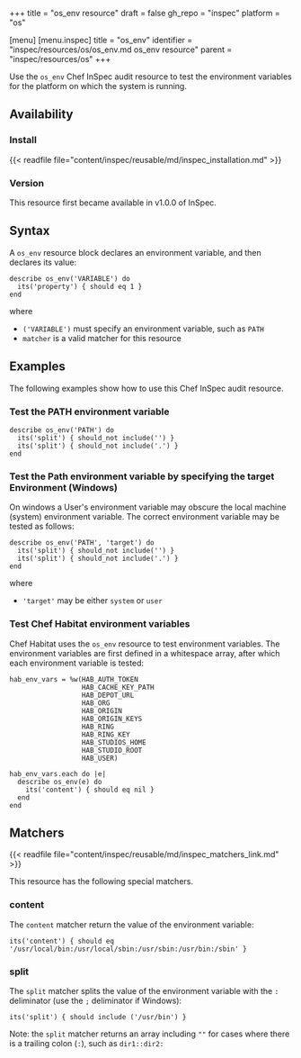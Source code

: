 +++
title = "os_env resource"
draft = false
gh_repo = "inspec"
platform = "os"

[menu]
  [menu.inspec]
    title = "os_env"
    identifier = "inspec/resources/os/os_env.md os_env resource"
    parent = "inspec/resources/os"
+++

Use the `os_env` Chef InSpec audit resource to test the environment variables for the platform on which the system is running.

## Availability

### Install

{{< readfile file="content/inspec/reusable/md/inspec_installation.md" >}}

### Version

This resource first became available in v1.0.0 of InSpec.

## Syntax

A `os_env` resource block declares an environment variable, and then declares its value:

    describe os_env('VARIABLE') do
      its('property') { should eq 1 }
    end

where

- `('VARIABLE')` must specify an environment variable, such as `PATH`
- `matcher` is a valid matcher for this resource

## Examples

The following examples show how to use this Chef InSpec audit resource.

### Test the PATH environment variable

    describe os_env('PATH') do
      its('split') { should_not include('') }
      its('split') { should_not include('.') }
    end

### Test the Path environment variable by specifying the target Environment (Windows)

On windows a User's environment variable may obscure the local machine (system) environment variable. The correct environment variable may be tested as follows:

    describe os_env('PATH', 'target') do
      its('split') { should_not include('') }
      its('split') { should_not include('.') }
    end

where

- `'target'` may be either `system` or `user`

### Test Chef Habitat environment variables

Chef Habitat uses the `os_env` resource to test environment variables. The environment variables are first defined in a whitespace array, after which each environment variable is tested:

    hab_env_vars = %w(HAB_AUTH_TOKEN
                      HAB_CACHE_KEY_PATH
                      HAB_DEPOT_URL
                      HAB_ORG
                      HAB_ORIGIN
                      HAB_ORIGIN_KEYS
                      HAB_RING
                      HAB_RING_KEY
                      HAB_STUDIOS_HOME
                      HAB_STUDIO_ROOT
                      HAB_USER)

    hab_env_vars.each do |e|
      describe os_env(e) do
        its('content') { should eq nil }
      end
    end

## Matchers

{{< readfile file="content/inspec/reusable/md/inspec_matchers_link.md" >}}

This resource has the following special matchers.

### content

The `content` matcher return the value of the environment variable:

    its('content') { should eq '/usr/local/bin:/usr/local/sbin:/usr/sbin:/usr/bin:/sbin' }

### split

The `split` matcher splits the value of the environment variable with the `:` deliminator (use the `;` deliminator if Windows):

    its('split') { should include ('/usr/bin') }

Note: the `split` matcher returns an array including `""` for cases where there is a trailing colon (`:`), such as `dir1::dir2:`
